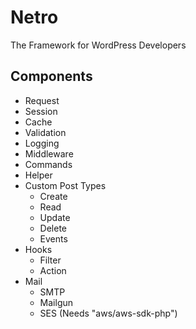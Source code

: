 # Netro
The Framework for WordPress Developers

## Components

- Request
- Session
- Cache
- Validation
- Logging
- Middleware
- Commands
- Helper
- Custom Post Types
  - Create
  - Read
  - Update
  - Delete
  - Events
- Hooks
  - Filter
  - Action
- Mail
  - SMTP
  - Mailgun
  - SES (Needs "aws/aws-sdk-php")
